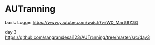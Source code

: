 # AUTranning

basic Logger https://www.youtube.com/watch?v=W0_Man88Z3Q

day 3 https://github.com/sangramdesai123/AUTranning/tree/master/src/day3
